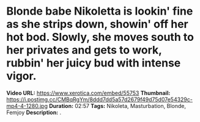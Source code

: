 
# Blonde babe Nikoletta is lookin' fine as she strips down, showin' off her hot bod. Slowly, she moves south to her privates and gets to work, rubbin' her juicy bud with intense vigor.

**Video URL:** https://www.xerotica.com/embed/55753
**Thumbnail:** https://i.postimg.cc/CMBqRgYm/8ddd7dd5a57d2679f49d75d07e54329c-mp4-4-1280.jpg
**Duration:** 02:57
**Tags:** Nikoleta, Masturbation, Blonde, Femjoy
**Description:** .
